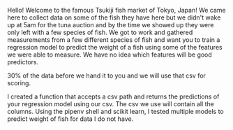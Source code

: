 Hello! Welcome to the famous Tsukiji fish market of Tokyo, Japan! We came here to collect data on some of the fish they have here 
but we didn't wake up at 5am for the tuna auction and by the time we showed up they were only left with a few species of fish. 
We got to work and gathered measurements from a few different species of fish and want you to train a regression model to predict
the weight of a fish using some of the features we were able to measure. We have no idea which features will be good predictors. 

30% of the data before we hand it to you and we will use that csv for scoring.

I created a function that accepts a csv path and returns the predictions of your regression model using our csv. The csv we use will contain all the columns. Using the pipenv shell and scikit learn, I tested multiple models to predict weight of fish for data I do not have. 


